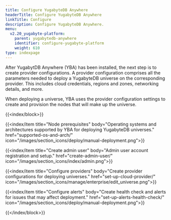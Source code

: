 ```yaml
---
title: Configure YugabyteDB Anywhere
headerTitle: Configure YugabyteDB Anywhere
linkTitle: Configure
description: Configure YugabyteDB Anywhere.
menu:
  v2.20_yugabyte-platform:
    parent: yugabytedb-anywhere
    identifier: configure-yugabyte-platform
    weight: 610
type: indexpage
---
```


After YugabytDB Anywhere (YBA) has been installed, the next step is to create provider configurations. A provider configuration comprises all the parameters needed to deploy a YugabyteDB universe on the corresponding provider. This includes cloud credentials, regions and zones, networking details, and more.

When deploying a universe, YBA uses the provider configuration settings to create and provision the nodes that will make up the universe.

{{<index/block>}}

  {{<index/item
    title="Node prerequisites"
    body="Operating systems and architectures supported by YBA for deploying YugabyteDB universes."
    href="supported-os-and-arch/"
    icon="/images/section_icons/deploy/manual-deployment.png">}}

  {{<index/item
    title="Create admin user"
    body="Admin user account registration and setup."
    href="create-admin-user/"
    icon="/images/section_icons/index/admin.png">}}

  {{<index/item
    title="Configure providers"
    body="Create provider configurations for deploying universes."
    href="set-up-cloud-provider/"
    icon="/images/section_icons/manage/enterprise/edit_universe.png">}}

  {{<index/item
    title="Configure alerts"
    body="Create health check and alerts for issues that may affect deployment."
    href="set-up-alerts-health-check/"
    icon="/images/section_icons/deploy/manual-deployment.png">}}

{{</index/block>}}
